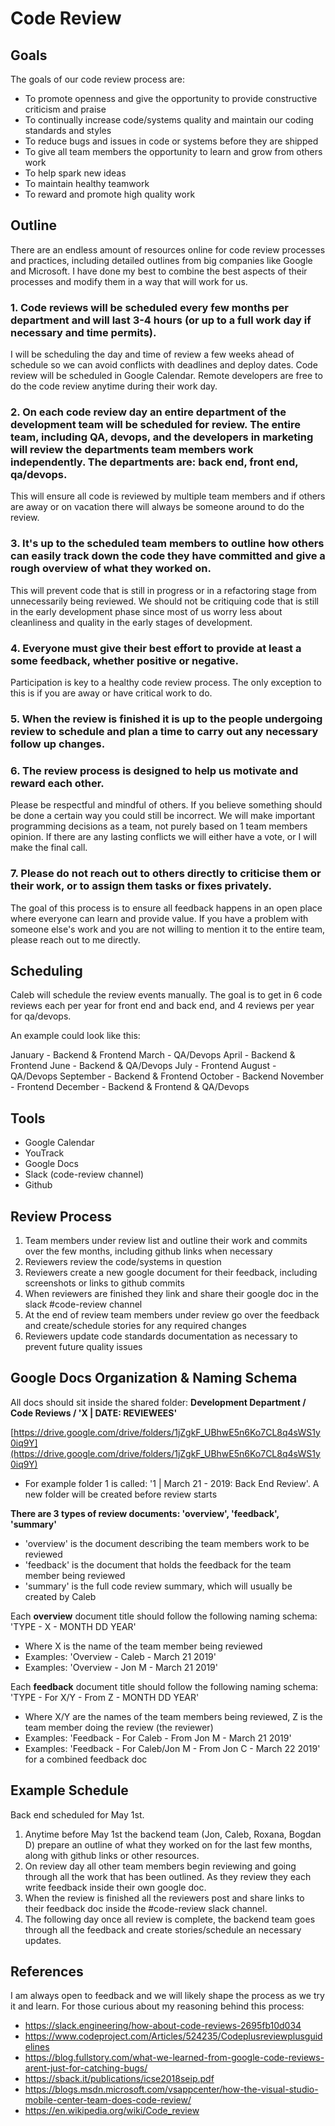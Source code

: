 # Code Review

## Goals

The goals of our code review process are:

- To promote openness and give the opportunity to provide constructive criticism and praise
- To continually increase code/systems quality and maintain our coding standards and styles
- To reduce bugs and issues in code or systems before they are shipped
- To give all team members the opportunity to learn and grow from others work
- To help spark new ideas
- To maintain healthy teamwork
- To reward and promote high quality work

## Outline

There are an endless amount of resources online for code review processes and practices, including detailed outlines from big companies like Google and Microsoft. I have done my best to combine the best aspects of their processes and modify them in a way that will work for us.

### 1. Code reviews will be scheduled every few months per department and will last 3-4 hours (or up to a full work day if necessary and time permits).

I will be scheduling the day and time of review a few weeks ahead of schedule so we can avoid conflicts with deadlines and deploy dates. Code review will be scheduled in Google Calendar. Remote developers are free to do the code review anytime during their work day.

### 2. On each code review day an entire department of the development team will be scheduled for review. The entire team, including QA, devops, and the developers in marketing will review the departments team members work independently. The departments are: back end, front end, qa/devops.

This will ensure all code is reviewed by multiple team members and if others are away or on vacation there will always be someone around to do the review.

### 3. It's up to the scheduled team members to outline how others can easily track down the code they have committed and give a rough overview of what they worked on.

This will prevent code that is still in progress or in a refactoring stage from unnecessarily being reviewed. We should not be critiquing code that is still in the early development phase since most of us worry less about cleanliness and quality in the early stages of development.

### 4. Everyone must give their best effort to provide at least a some feedback, whether positive or negative.

Participation is key to a healthy code review process. The only exception to this is if you are away or have critical work to do.

### 5. When the review is finished it is up to the people undergoing review to schedule and plan a time to carry out any necessary follow up changes.

### 6. The review process is designed to help us motivate and reward each other.

Please be respectful and mindful of others. If you believe something should be done a certain way you could still be incorrect. We will make important programming decisions as a team, not purely based on 1 team members opinion. If there are any lasting conflicts we will either have a vote, or I will make the final call.

### 7. Please do not reach out to others directly to criticise them or their work, or to assign them tasks or fixes privately.

The goal of this process is to ensure all feedback happens in an open place where everyone can learn and provide value. If you have a problem with someone else's work and you are not willing to mention it to the entire team, please reach out to me directly.

## Scheduling

Caleb will schedule the review events manually. The goal is to get in 6 code reviews each per year for front end and back end, and 4 reviews per year for qa/devops.

An example could look like this:

January - Backend & Frontend
March - QA/Devops
April - Backend & Frontend
June - Backend & QA/Devops
July - Frontend
August - QA/Devops
September - Backend & Frontend
October - Backend
November - Frontend
December - Backend & Frontend & QA/Devops

## Tools

- Google Calendar
- YouTrack
- Google Docs
- Slack (code-review channel)
- Github

## Review Process

1. Team members under review list and outline their work and commits over the few months, including github links when necessary
2. Reviewers review the code/systems in question
3. Reviewers create a new google document for their feedback, including screenshots or links to github commits
4. When reviewers are finished they link and share their google doc in the slack #code-review channel
4. At the end of review team members under review go over the feedback and create/schedule stories for any required changes
5. Reviewers update code standards documentation as necessary to prevent future quality issues

## Google Docs Organization & Naming Schema

All docs should sit inside the shared folder: **Development Department / Code Reviews / 'X | DATE: REVIEWEES'**

[https://drive.google.com/drive/folders/1jZgkF_UBhwE5n6Ko7CL8q4sWS1y0iq9Y](https://drive.google.com/drive/folders/1jZgkF_UBhwE5n6Ko7CL8q4sWS1y0iq9Y)

- For example folder 1 is called: '1 | March 21 - 2019: Back End Review'. A new folder will be created before review starts  

**There are 3 types of review documents: 'overview', 'feedback', 'summary'**
- 'overview' is the document describing the team members work to be reviewed
- 'feedback' is the document that holds the feedback for the team member being reviewed
- 'summary' is the full code review summary, which will usually be created by Caleb  

Each **overview** document title should follow the following naming schema: 'TYPE - X - MONTH DD YEAR'

- Where X is the name of the team member being reviewed
- Examples:  'Overview - Caleb - March 21 2019'
- Examples:  'Overview - Jon M - March 21 2019'  

Each **feedback** document title should follow the following naming schema: 'TYPE - For X/Y - From Z - MONTH DD YEAR'

- Where X/Y are the names of the team members being reviewed, Z is the team member doing the review (the reviewer)
- Examples: 'Feedback - For Caleb - From Jon M - March 21 2019'
- Examples: 'Feedback - For Caleb/Jon M - From Jon C - March 22 2019' for a combined feedback doc


## Example Schedule

Back end scheduled for May 1st.

1. Anytime before May 1st the backend team (Jon, Caleb, Roxana, Bogdan D) prepare an outline of what they worked on for the last few months, along with github links or other resources.
2. On review day all other team members begin reviewing and going through all the work that has been outlined. As they review they each write feedback inside their own google doc.
3. When the review is finished all the reviewers post and share links to their feedback doc inside the #code-review slack channel.
4. The following day once all review is complete, the backend team goes through all the feedback and create stories/schedule an necessary updates.

## References

I am always open to feedback and we will likely shape the process as we try it and learn. For those curious about my reasoning behind this process:

* https://slack.engineering/how-about-code-reviews-2695fb10d034
* https://www.codeproject.com/Articles/524235/Codeplusreviewplusguidelines
* https://blog.fullstory.com/what-we-learned-from-google-code-reviews-arent-just-for-catching-bugs/
* https://sback.it/publications/icse2018seip.pdf
* https://blogs.msdn.microsoft.com/vsappcenter/how-the-visual-studio-mobile-center-team-does-code-review/
* https://en.wikipedia.org/wiki/Code_review